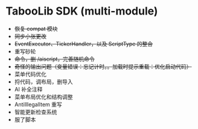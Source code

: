 # TabooLib SDK (multi-module)

- ~~恢复 compat 模块~~
- ~~同步小张更改~~
- ~~EventExecutor、TickerHandler，以及 ScriptType 的整合~~
- 重写砂轮
- ~~命令，删 /aiscript，完善随机命令~~
- ~~奇怪的输出问题（变量错误：忘记计时。。加载时提示重载：优化启动代码）~~
- 菜单代码优化
- 捋代码，调布局，删导入
- AI 补全注释
- 菜单布局优化和结构调整
- AntiIllegalItem 重写
- 智能更新检查系统
- 服了脚本